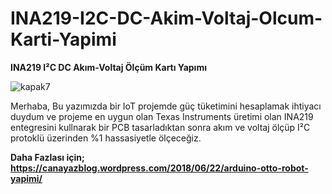 # INA219-I2C-DC-Akim-Voltaj-Olcum-Karti-Yapimi
**INA219 I²C DC Akım-Voltaj Ölçüm Kartı Yapımı**

![kapak](https://user-images.githubusercontent.com/43604670/58821191-37466c80-863d-11e9-96f5-36e0dd97d6ad.jpg)7

Merhaba, Bu yazımızda bir IoT projemde güç tüketimini hesaplamak ihtiyacı duydum ve projeme en uygun olan Texas Instruments üretimi olan INA219 entegresini kullnarak bir PCB tasarladıktan sonra akım ve voltaj ölçüp I²C  protoklü üzerinden  %1 hassasiyetle ölçeceğiz.

**Daha Fazlası için; https://canayazblog.wordpress.com/2018/06/22/arduino-otto-robot-yapimi/**
